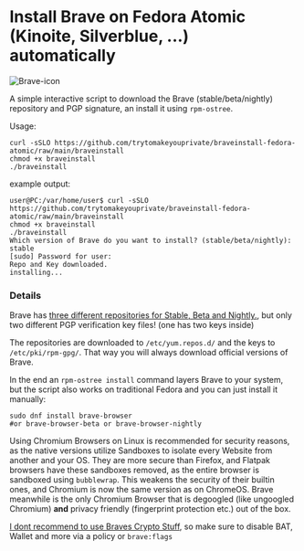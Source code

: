 # Install Brave on Fedora Atomic (Kinoite, Silverblue, ...) automatically
![Brave-icon](https://brave.com/static-assets/images/brave-logo-sans-text.svg) 

A simple interactive script to download the Brave (stable/beta/nightly) repository and PGP signature, an install it using `rpm-ostree`.

Usage:
```
curl -sSLO https://github.com/trytomakeyouprivate/braveinstall-fedora-atomic/raw/main/braveinstall
chmod +x braveinstall
./braveinstall
```

example output:

```
user@PC:/var/home/user$ curl -sSLO https://github.com/trytomakeyouprivate/braveinstall-fedora-atomic/raw/main/braveinstall
chmod +x braveinstall
./braveinstall
Which version of Brave do you want to install? (stable/beta/nightly): stable
[sudo] Password for user: 
Repo and Key downloaded.
installing...
```
### Details
Brave has [three different repositories for Stable, Beta and Nightly.](https://brave.com/linux/#release-channel-installation), but only two different PGP verification key files! (one has two keys inside)

The repositories are downloaded to `/etc/yum.repos.d/` and the keys to `/etc/pki/rpm-gpg/`. That way you will always download official versions of Brave.

In the end an `rpm-ostree install` command layers Brave to your system, but the script also works on traditional Fedora and you can just install it manually:

```
sudo dnf install brave-browser
#or brave-browser-beta or brave-browser-nightly
```

Using Chromium Browsers on Linux is recommended for security reasons, as the native versions utilize Sandboxes to isolate every Website from another and your OS. They are more secure than Firefox, and Flatpak browsers have these sandboxes removed, as the entire browser is sandboxed using `bubblewrap`. This weakens the security of their builtin ones, and Chromium is now the same version as on ChromeOS. Brave meanwhile is the only Chromium Browser that is degoogled (like ungoogled Chromium) **and** privacy friendly (fingerprint protection etc.) out of the box.

[I dont recommend to use Braves Crypto Stuff](https://www.spacebar.news/stop-using-brave-browser/), so make sure to disable BAT, Wallet and more via a policy or `brave:flags`
